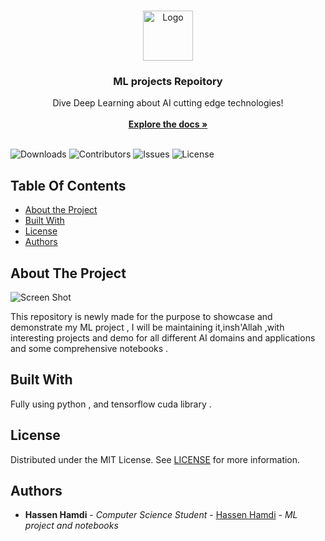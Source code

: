 <br/>
<p align="center">
  <a href="https://github.com/hassenhamdi/ML_Project">
    <img src="images/logo.png" alt="Logo" width="80" height="80">
  </a>

  <h3 align="center">ML projects Repoitory</h3>

  <p align="center">
    Dive Deep Learning about AI cutting edge technologies!
    <br/>
    <br/>
    <a href="https://github.com/hassenhamdi/ML_Project"><strong>Explore the docs »</strong></a>
    <br/>
    <br/>
  </p>
</p>

![Downloads](https://img.shields.io/github/downloads/hassenhamdi/ML_Project/total) ![Contributors](https://img.shields.io/github/contributors/hassenhamdi/ML_Project?color=dark-green) ![Issues](https://img.shields.io/github/issues/hassenhamdi/ML_Project) ![License](https://img.shields.io/github/license/hassenhamdi/ML_Project) 

## Table Of Contents

* [About the Project](#about-the-project)
* [Built With](#built-with)
* [License](#license)
* [Authors](#authors)

## About The Project

![Screen Shot](images/screenshot.png)

This repository is newly made for the purpose to showcase and demonstrate my ML project , I will be maintaining it,insh'Allah ,with interesting projects and demo for all different AI domains and applications and some comprehensive notebooks . 

## Built With

Fully using python , and tensorflow cuda library .

## License

Distributed under the MIT License. See [LICENSE](https://github.com/hassenhamdi/ML_Project/blob/main/LICENSE.md) for more information.

## Authors

* **Hassen Hamdi** - *Computer Science Student* - [Hassen Hamdi](https://github.com/https://github.com/hassenhamdi/) - *ML project and notebooks*
